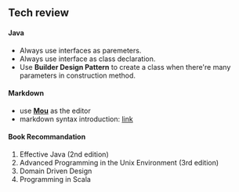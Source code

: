 ## Tech review


#### Java
* Always use interfaces as paremeters.
* Always use interface as class declaration.
* Use **Builder Design Pattern** to create a class when there're many parameters in construction method.

#### Markdown
* use [**Mou**](http://mouapp.com/) as the editor
* markdown syntax introduction: [link](http://jianshu.io/p/q81RER) 


#### Book Recommandation
1. Effective Java (2nd edition)
2. Advanced Programming in the Unix Environment (3rd edition)
3. Domain Driven Design
4. Programming in Scala
